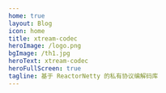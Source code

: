 ```yaml
---
home: true
layout: Blog
icon: home
title: xtream-codec
heroImage: /logo.png
bgImage: /th1.jpg
heroText: xtream-codec
heroFullScreen: true
tagline: 基于 ReactorNetty 的私有协议编解码库
---
```

